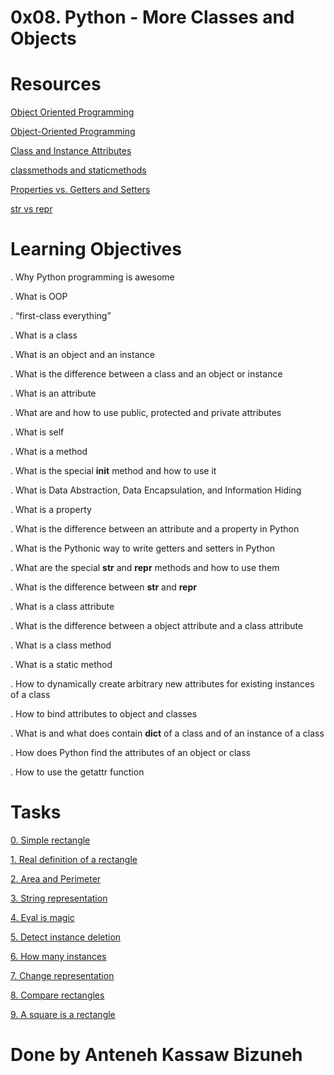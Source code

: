 #  0x08. Python - More Classes and Objects

#  Resources

 [Object Oriented Programming](https://python.swaroopch.com/oop.html)

 [Object-Oriented Programming](https://python-course.eu/oop/object-oriented-programming.php)

 [Class and Instance Attributes](https://python-course.eu/oop/class-instance-attributes.php)

 [classmethods and staticmethods](https://www.youtube.com/watch?v=rq8cL2XMM5M)

 [Properties vs. Getters and Setters ](https://python-course.eu/oop/properties-vs-getters-and-setters.php)

 [str vs repr](https://shipit.dev/posts/python-str-vs-repr.html)

#  Learning Objectives

  . Why Python programming is awesome

  . What is OOP

  . “first-class everything”

  . What is a class

  . What is an object and an instance

  . What is the difference between a class and an object or instance

  . What is an attribute

  . What are and how to use public, protected and private attributes

  . What is self

  . What is a method

  . What is the special __init__ method and how to use it

  . What is Data Abstraction, Data Encapsulation, and Information Hiding

  . What is a property

  . What is the difference between an attribute and a property in Python

  . What is the Pythonic way to write getters and setters in Python

  . What are the special __str__ and __repr__ methods and how to use them

  . What is the difference between __str__ and __repr__

  . What is a class attribute

  . What is the difference between a object attribute and a class attribute

  . What is a class method

  . What is a static method

  . How to dynamically create arbitrary new attributes for existing instances of a class

  . How to bind attributes to object and classes

  . What is and what does contain __dict__ of a class and of an instance of a class

  . How does Python find the attributes of an object or class

  . How to use the getattr function

#  Tasks

[0. Simple rectangle](https://github.com/Anteneh2121/alx-higher_level_programming/blob/main/0x08-python-more_classes/0-rectangle.py)

[1. Real definition of a rectangle](https://github.com/Anteneh2121/alx-higher_level_programming/blob/main/0x08-python-more_classes/1-rectangle.py)

[2. Area and Perimeter](https://github.com/Anteneh2121/alx-higher_level_programming/blob/main/0x08-python-more_classes/2-rectangle.py)

[3. String representation](https://github.com/Anteneh2121/alx-higher_level_programming/blob/main/0x08-python-more_classes/3-rectangle.py)

[4. Eval is magic](https://github.com/Anteneh2121/alx-higher_level_programming/blob/main/0x08-python-more_classes/4-rectangle.py)

[5. Detect instance deletion](https://github.com/Anteneh2121/alx-higher_level_programming/blob/main/0x08-python-more_classes/5-rectangle.py)

[6. How many instances](https://github.com/Anteneh2121/alx-higher_level_programming/blob/main/0x08-python-more_classes/6-rectangle.py)

[7. Change representation](https://github.com/Anteneh2121/alx-higher_level_programming/blob/main/0x08-python-more_classes/7-rectangle.py)

[8. Compare rectangles](https://github.com/Anteneh2121/alx-higher_level_programming/blob/main/0x08-python-more_classes/8-rectangle.py)

[9. A square is a rectangle](https://github.com/Anteneh2121/alx-higher_level_programming/blob/main/0x08-python-more_classes/9-rectangle.py)

#  Done by Anteneh Kassaw Bizuneh